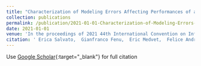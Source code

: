 ```yaml
---
title: "Characterization of Modeling Errors Affecting Performances of a Robotics Deep Reinforcement Learning Controller in a Sim-to-Real Transfer"
collection: publications
permalink: /publication/2021-01-01-Characterization-of-Modeling-Errors-Affecting-Performances-of-a-Robotics-Deep-Reinforcement-Learning-Controller-in-a-Sim-to-Real-Transfer
date: 2021-01-01
venue: 'In the proceedings of 2021 44th International Convention on Information, Communication and Electronic Technology (MIPRO)'
citation: ' Erica Salvato,  Gianfranco Fenu,  Eric Medvet,  Felice Andrea Pellegrino, &quot;Characterization of Modeling Errors Affecting Performances of a Robotics Deep Reinforcement Learning Controller in a Sim-to-Real Transfer.&quot; In the proceedings of 2021 44th International Convention on Information, Communication and Electronic Technology (MIPRO), 2021.'
---
```

Use [Google Scholar](https://scholar.google.com/scholar?q=Characterization+of+Modeling+Errors+Affecting+Performances+of+a+Robotics+Deep+Reinforcement+Learning+Controller+in+a+Sim+to+Real+Transfer){:target="_blank"} for full citation

